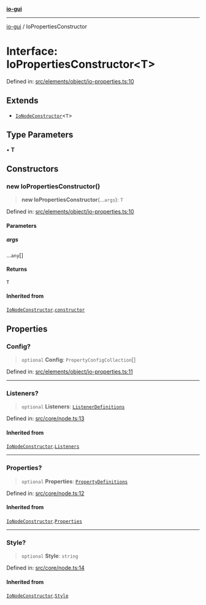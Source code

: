 [**io-gui**](../README.md)

***

[io-gui](../README.md) / IoPropertiesConstructor

# Interface: IoPropertiesConstructor\<T\>

Defined in: [src/elements/object/io-properties.ts:10](https://github.com/io-gui/io/blob/main/src/elements/object/io-properties.ts#L10)

## Extends

- [`IoNodeConstructor`](IoNodeConstructor.md)\<`T`\>

## Type Parameters

• **T**

## Constructors

### new IoPropertiesConstructor()

> **new IoPropertiesConstructor**(...`args`): `T`

Defined in: [src/elements/object/io-properties.ts:10](https://github.com/io-gui/io/blob/main/src/elements/object/io-properties.ts#L10)

#### Parameters

##### args

...`any`[]

#### Returns

`T`

#### Inherited from

[`IoNodeConstructor`](IoNodeConstructor.md).[`constructor`](IoNodeConstructor.md#constructors)

## Properties

### Config?

> `optional` **Config**: `PropertyConfigCollection`[]

Defined in: [src/elements/object/io-properties.ts:11](https://github.com/io-gui/io/blob/main/src/elements/object/io-properties.ts#L11)

***

### Listeners?

> `optional` **Listeners**: [`ListenerDefinitions`](../type-aliases/ListenerDefinitions.md)

Defined in: [src/core/node.ts:13](https://github.com/io-gui/io/blob/main/src/core/node.ts#L13)

#### Inherited from

[`IoNodeConstructor`](IoNodeConstructor.md).[`Listeners`](IoNodeConstructor.md#listeners)

***

### Properties?

> `optional` **Properties**: [`PropertyDefinitions`](../type-aliases/PropertyDefinitions.md)

Defined in: [src/core/node.ts:12](https://github.com/io-gui/io/blob/main/src/core/node.ts#L12)

#### Inherited from

[`IoNodeConstructor`](IoNodeConstructor.md).[`Properties`](IoNodeConstructor.md#properties)

***

### Style?

> `optional` **Style**: `string`

Defined in: [src/core/node.ts:14](https://github.com/io-gui/io/blob/main/src/core/node.ts#L14)

#### Inherited from

[`IoNodeConstructor`](IoNodeConstructor.md).[`Style`](IoNodeConstructor.md#style)
